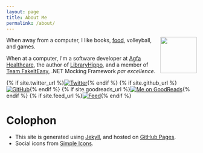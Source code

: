 ```yaml
---
layout: page 
title: About Me
permalink: /about/
---
```


<img src="../images/author-image.png" style="height:96px;width:96px;float:right">When away from a computer, I like
books, <a href="../Recipes">food</a>, volleyball, and games.

When at a computer, I'm a software developer at [Agfa
Healthcare](http://www.agfahealthcare.com/usa/en/main/), the author of
[LibraryHippo](http://libraryhippo.com/), and a member of
[Team FakeItEasy](http://fakeiteasy.github.io/), .NET Mocking
Framework _par excellence_.

<div class="social">
{% if site.twitter_url %}<a href="{{ site.twitter_url }}"><img src="{{ site.image_dir }}/twitter-48-black.png" alt="Twitter" title="Me on Twitter"></a>{% endif %}
{% if site.github_url %}<a href="{{ site.github_url }}"><img src="{{ site.image_dir }}/github-48-black.png" alt="GitHub" title="Me on GitHub"></a>{% endif %}
{% if site.goodreads_url %}<a href="{{ site.goodreads_url }}"><img src="{{ site.image_dir }}/goodreads-48-black.png" title="Me on GoodReads"></a>{% endif %}
{% if site.feed_url %}<a  href="{{ site.feed_url }}"><img src="{{ site.image_dir }}/rss-48-black.png" title="Feed"></a>{% endif %}
</div>


# Colophon

* This site is generated using [Jekyll](http://jekyllrb.com/), and hosted on [GitHub Pages](http://pages.github.com).
* Social icons from  [Simple Icons](http://simpleicons.org/).

